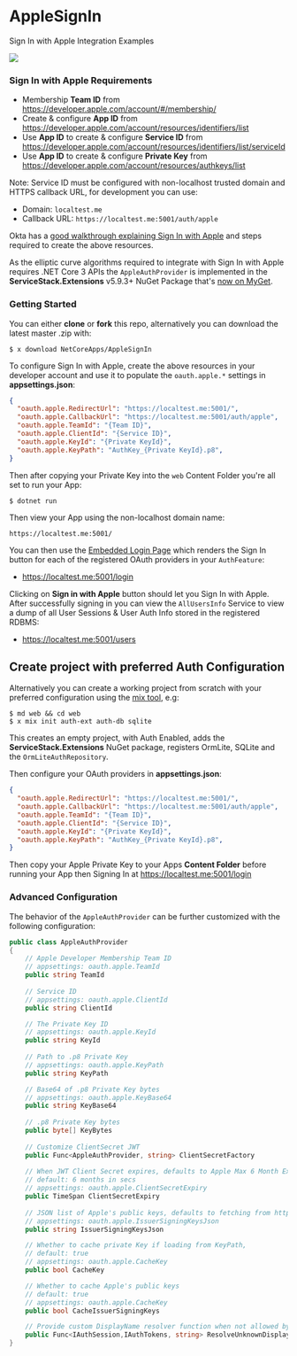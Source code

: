 # AppleSignIn

Sign In with Apple Integration Examples

![](https://forums.servicestack.net/uploads/default/original/2X/2/268a89d040b8e6e9ea22a7830f9e891b82c068d4.png)

### Sign In with Apple Requirements

 - Membership **Team ID** from https://developer.apple.com/account/#/membership/
 - Create & configure **App ID** from https://developer.apple.com/account/resources/identifiers/list
 - Use **App ID** to create & configure **Service ID** from https://developer.apple.com/account/resources/identifiers/list/serviceId
 - Use **App ID** to create & configure **Private Key** from https://developer.apple.com/account/resources/authkeys/list

Note: Service ID must be configured with non-localhost trusted domain and HTTPS callback URL, for development you can use:
 - Domain: `localtest.me`
 - Callback URL: `https://localtest.me:5001/auth/apple`

Okta has a [good walkthrough explaining Sign In with Apple](https://developer.okta.com/blog/2019/06/04/what-the-heck-is-sign-in-with-apple) and 
steps required to create the above resources.

As the elliptic curve algorithms required to integrate with Sign In with Apple requires .NET Core 3 APIs the `AppleAuthProvider` is implemented
in the **ServiceStack.Extensions** v5.9.3+ NuGet Package that's [now on MyGet](https://docs.servicestack.net/myget).

### Getting Started

You can either **clone** or **fork** this repo, alternatively you can download the latest master .zip with:

    $ x download NetCoreApps/AppleSignIn

To configure Sign In with Apple, create the above resources in your developer account and use it to populate the `oauth.apple.*` settings in
**appsettings.json**:

```json
{
  "oauth.apple.RedirectUrl": "https://localtest.me:5001/",
  "oauth.apple.CallbackUrl": "https://localtest.me:5001/auth/apple",
  "oauth.apple.TeamId": "{Team ID}",
  "oauth.apple.ClientId": "{Service ID}",
  "oauth.apple.KeyId": "{Private KeyId}",
  "oauth.apple.KeyPath": "AuthKey_{Private KeyId}.p8",
}
```

Then after copying your Private Key into the `web` Content Folder you're all set to run your App:

    $ dotnet run

Then view your App using the non-localhost domain name:

    https://localtest.me:5001/

You can then use the [Embedded Login Page](https://docs.servicestack.net/authentication-and-authorization#embedded-login-page-fallback) which
renders the Sign In button for each of the registered OAuth providers in your `AuthFeature`:

 - https://localtest.me:5001/login

Clicking on **Sign in with Apple** button should let you Sign In with Apple. After successfully signing in you can view the `AllUsersInfo` Service
to view a dump of all User Sessions & User Auth Info stored in the registered RDBMS:

 - https://localtest.me:5001/users


## Create project with preferred Auth Configuration

Alternatively you can create a working project from scratch with your preferred configuration using the [mix tool](https://docs.servicestack.net/mix-tool), e.g: 

    $ md web && cd web
    $ x mix init auth-ext auth-db sqlite

This creates an empty project, with Auth Enabled, adds the **ServiceStack.Extensions** NuGet package, registers OrmLite, SQLite and the `OrmLiteAuthRepository`.

Then configure your OAuth providers in **appsettings.json**:

```json
{
  "oauth.apple.RedirectUrl": "https://localtest.me:5001/",
  "oauth.apple.CallbackUrl": "https://localtest.me:5001/auth/apple",
  "oauth.apple.TeamId": "{Team ID}",
  "oauth.apple.ClientId": "{Service ID}",
  "oauth.apple.KeyId": "{Private KeyId}",
  "oauth.apple.KeyPath": "AuthKey_{Private KeyId}.p8",
}
```

Then copy your Apple Private Key to your Apps **Content Folder** before running your App then Signing In at https://localtest.me:5001/login

### Advanced Configuration

The behavior of the `AppleAuthProvider` can be further customized with the following configuration:

```csharp
public class AppleAuthProvider
{
    // Apple Developer Membership Team ID
    // appsettings: oauth.apple.TeamId
    public string TeamId
    
    // Service ID
    // appsettings: oauth.apple.ClientId
    public string ClientId

    // The Private Key ID
    // appsettings: oauth.apple.KeyId
    public string KeyId
    
    // Path to .p8 Private Key 
    // appsettings: oauth.apple.KeyPath
    public string KeyPath

    // Base64 of .p8 Private Key bytes 
    // appsettings: oauth.apple.KeyBase64
    public string KeyBase64
    
    // .p8 Private Key bytes 
    public byte[] KeyBytes
    
    // Customize ClientSecret JWT
    public Func<AppleAuthProvider, string> ClientSecretFactory
    
    // When JWT Client Secret expires, defaults to Apple Max 6 Month Expiry 
    // default: 6 months in secs 
    // appsettings: oauth.apple.ClientSecretExpiry
    public TimeSpan ClientSecretExpiry
    
    // JSON list of Apple's public keys, defaults to fetching from https://appleid.apple.com/auth/keys
    // appsettings: oauth.apple.IssuerSigningKeysJson
    public string IssuerSigningKeysJson

    // Whether to cache private Key if loading from KeyPath, 
    // default: true
    // appsettings: oauth.apple.CacheKey
    public bool CacheKey

    // Whether to cache Apple's public keys
    // default: true
    // appsettings: oauth.apple.CacheKey
    public bool CacheIssuerSigningKeys

    // Provide custom DisplayName resolver function when not allowed by User and sent by Apple
    public Func<IAuthSession,IAuthTokens, string> ResolveUnknownDisplayName
}
```